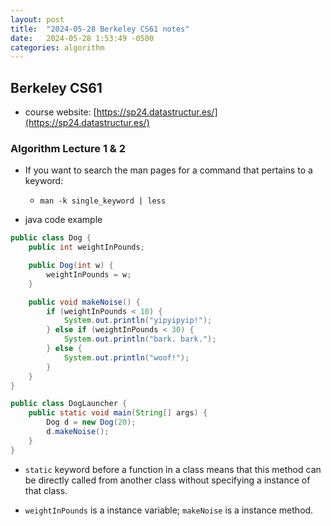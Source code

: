 ```yaml
---
layout: post
title:  "2024-05-28 Berkeley CS61 notes"
date:   2024-05-28 1:53:49 -0500
categories: algorithm
---
```

## Berkeley CS61 

- course website: [https://sp24.datastructur.es/](https://sp24.datastructur.es/)

### Algorithm Lecture 1 & 2

- If you want to search the man pages for a command that pertains to a keyword:
  + `man -k single_keyword | less`

- java code example

```java
public class Dog {
    public int weightInPounds;

    public Dog(int w) {
        weightInPounds = w;
    }

    public void makeNoise() {
        if (weightInPounds < 10) {
            System.out.println("yipyipyip!");
        } else if (weightInPounds < 30) {
            System.out.println("bark. bark.");
        } else {
            System.out.println("woof!");
        }    
    }
}

public class DogLauncher {
    public static void main(String[] args) {
        Dog d = new Dog(20);
        d.makeNoise();
    }
}
```

- `static` keyword before a function in a class means that this method can be directly called from another class without specifying a instance of that class.
 
- `weightInPounds` is a instance variable; `makeNoise` is a instance method.


